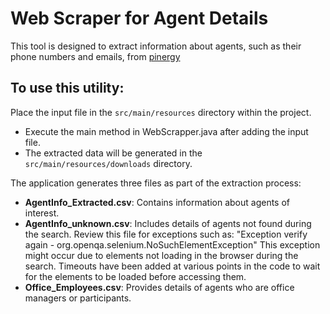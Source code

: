 # Web Scraper for Agent Details
This tool is designed to extract information about agents, such as their phone numbers and emails, from [pinergy](https://h3u.mlspin.com)

## To use this utility:

Place the input file in the ```src/main/resources``` directory within the project.
- Execute the main method in WebScrapper.java after adding the input file.
- The extracted data will be generated in the ```src/main/resources/downloads``` directory. 

The application generates three files as part of the extraction process:

* **AgentInfo_Extracted.csv**: Contains information about agents of interest.
* **AgentInfo_unknown.csv**: Includes details of agents not found during the search. Review this file for exceptions such as:
"Exception verify again - org.openqa.selenium.NoSuchElementException"
This exception might occur due to elements not loading in the browser during the search. Timeouts have been added at various points in the code to wait for the elements to be loaded before accessing them.
* **Office_Employees.csv**: Provides details of agents who are office managers or participants.




